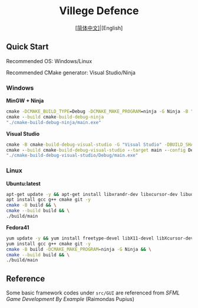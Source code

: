 <h1 style="text-align: center">Villege Defence</h1>

<div style="text-align: center;"><a href="./README.md">[简体中文]</a>|[English]</div>

## Quick Start

Recommended OS: Windows/Linux

Recommended CMake generator: Visual Studio/Ninja

### Windows

**MinGW + Ninja**

```cmd
cmake -DCMAKE_BUILD_TYPE=Debug -DCMAKE_MAKE_PROGRAM=ninja -G Ninja -B "cmake-build-debug-ninja"
cmake --build cmake-build-debug-ninja
"./cmake-build-debug-ninja/main.exe"
```

**Visual Studio**

```cmd
cmake -B cmake-build-debug-visual-studio -G "Visual Studio" -DBUILD_SHARED_LIBS=TRUE
cmake --build cmake-build-debug-visual-studio --target main --config Debug
"./cmake-build-debug-visual-studio/Debug/main.exe"
```

### Linux

**Ubuntu:latest**

```bash
apt-get update -y && apt-get install libxrandr-dev libxcursor-dev libudev-dev libopenal-dev libflac-dev libvorbis-dev libgl1-mesa-dev libegl1-mesa-dev libfreetype6-dev -y
apt install gcc g++ cmake git -y
cmake -B build && \
cmake --build build && \
./build/main
```

**Fedora41**

```bash
yum update -y && yum install freetype-devel libX11-devel libXcursor-devel libXrandr-devel mesa-libGL-devel systemd-devel openal-soft-devel libvorbis-devel libogg-devel flac-devel -y
yum install gcc g++ cmake git -y
cmake -B build -DCMAKE_MAKE_PROGRAM=ninja -G Ninja && \
cmake --build build && \
./build/main
```

## Reference

Some basic framework codes under `src/GUI` are referenced from *SFML Game Development By Example* (Raimondas Pupius)